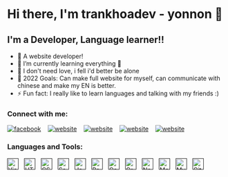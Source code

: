 # Hi there, I'm trankhoadev - yonnon 👋 
## I'm a Developer, Language learner!!

- 🔭 A website developer!
- 🌱 I’m currently learning everything 🤣
- 👯 I don't need love, i fell i'd better be alone
- 🥅 2022 Goals: Can make full website for myself, can communicate with chinese and make my EN is better.
- ⚡ Fun fact: I really like to learn languages and talking with my friends :)

### Connect with me:

[![facebook](https://img.icons8.com/cute-clipart/30/000000/facebook-new.png)](https://www.facebook.com/yonnonnn/)
&nbsp;&nbsp;
[![website](https://img.icons8.com/doodle/30/000000/youtube-play--v2.png)](https://www.youtube.com/channel/UC6jTp9Q3pWXzvQEaSkh_UtA)
&nbsp;&nbsp;
[![website](https://img.icons8.com/cute-clipart/30/000000/twitter.png)](https://twitter.com/Yonnon4)
&nbsp;&nbsp;
[![website](https://img.icons8.com/external-justicon-lineal-color-justicon/30/000000/external-linkedin-social-media-justicon-lineal-color-justicon.png)](https://www.linkedin.com/in/khoa-tr%E1%BA%A7n-ba32b7238/)
&nbsp;&nbsp;
[![website](https://img.icons8.com/cute-clipart/30/000000/instagram-new.png)](https://www.instagram.com/khoa7317/)


### Languages and Tools:

[<img align="left" alt="Visual Studio Code" width="26px" src="https://cdn.jsdelivr.net/gh/devicons/devicon/icons/vscode/vscode-original.svg" style="padding-right:10px;" />]()
[<img align="left" alt="HTML5" width="26px" src="https://cdn.jsdelivr.net/gh/devicons/devicon/icons/html5/html5-original.svg" style="padding-right:10px;" />]()
[<img align="left" alt="CSS3" width="26px" src="https://cdn.jsdelivr.net/gh/devicons/devicon/icons/css3/css3-original.svg" style="padding-right:10px;" />]()
[<img align="left" alt="Sass" width="26px" src="https://cdn.jsdelivr.net/gh/devicons/devicon/icons/sass/sass-original.svg" style="padding-right:10px;" />]()
[<img align="left" alt="JavaScript" width="26px" src="https://cdn.jsdelivr.net/gh/devicons/devicon/icons/javascript/javascript-original.svg" style="padding-right:10px;" />]()
[<img align="left" alt="React" width="26px" src="https://cdn.jsdelivr.net/gh/devicons/devicon/icons/react/react-original.svg" style="padding-right:10px;" />]()
[<img align="left" alt="Gatsby" width="26px" src="https://cdn.jsdelivr.net/gh/devicons/devicon/icons/gatsby/gatsby-original.svg" style="padding-right:10px;" />]()
[<img align="left" alt="GraphQL" width="26px" src="https://cdn.jsdelivr.net/gh/devicons/devicon/icons/graphql/graphql-plain.svg" style="padding-right:10px;" />]()
[<img align="left" alt="Node.js" width="26px" src="https://cdn.jsdelivr.net/gh/devicons/devicon/icons/nodejs/nodejs-original.svg" style="padding-right:10px;" />]()
[<img align="left" alt="MongoDB" width="26px" src="https://cdn.jsdelivr.net/gh/devicons/devicon/icons/mongodb/mongodb-original.svg" style="padding-right:10px;" />]()
[<img align="left" alt="MySQL" width="26px" src="https://cdn.jsdelivr.net/gh/devicons/devicon/icons/mysql/mysql-original.svg" style="padding-right:10px;" />]()
[<img align="left" alt="Git" width="26px" src="https://cdn.jsdelivr.net/gh/devicons/devicon/icons/git/git-original.svg" style="padding-right:10px;" />]()
